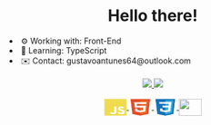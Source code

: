 <h1 align="center">Hello there!</h1>

<div style="padding-left: auto">
   <li>⚙️ Working with: Front-End</li>
   <li>🤔 Learning: TypeScript</li>
   <li>✉️ Contact: gustavoantunes64@outlook.com</li>
</div>

<br/>

<div align="center">
 <a href="http://github.com/GustavoAntunes07">
 <img height"180em" src="https://github-readme-stats.vercel.app/api?username=GustavoAntunes07&show_icons=true&theme=dark&include_all_commits=true&count_private=true"/>
 <img height"180em" src="https://github-readme-stats.vercel.app/api/top-langs/?username=GustavoAntunes07&layout=donut&theme=dark"/>
</div>

<div align="center" style="display: inline_block"><br>
  <img align="center" height="30" width="40" src="https://raw.githubusercontent.com/devicons/devicon/master/icons/javascript/javascript-plain.svg">
  <img align="center" height="30" width="40" src="https://raw.githubusercontent.com/devicons/devicon/master/icons/html5/html5-original.svg">
  <img align="center" height="30" width="40" src="https://raw.githubusercontent.com/devicons/devicon/master/icons/css3/css3-original.svg">
   <img align="center" height="30" width="40" src="https://cdn.jsdelivr.net/gh/devicons/devicon@latest/icons/react/react-original.svg" /> 
</div>
